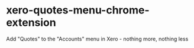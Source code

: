 # xero-quotes-menu-chrome-extension
Add "Quotes" to the "Accounts" menu in Xero - nothing more, nothing less
